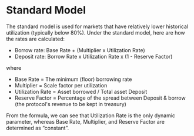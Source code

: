 # Standard Model

The standard model is used for markets that have relatively lower historical utilization (typically below 80%). Under the standard model, here are how the rates are calculated:&#x20;

* Borrow rate: Base Rate + (Multiplier x Utilization Rate)&#x20;
* Deposit rate: Borrow Rate x Utilization Rate x (1 - Reserve Factor)&#x20;

where

* Base Rate = The minimum (floor) borrowing rate&#x20;
* Multiplier = Scale factor per utilization&#x20;
* Utilization Rate = Asset borrowed / Total asset Deposit&#x20;
* Reserve Factor = Percentage of the spread between Deposit & borrow (the protocol's revenue to be kept in treasury)&#x20;

From the formula, we can see that Utilization Rate is the only dynamic parameter, whereas Base Rate, Multiplier, and Reserve Factor are determined as “constant”.
